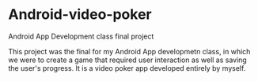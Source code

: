 # Android-video-poker
 Android App Development class final project

This project was the final for my Android App developmetn class, in which we were to create a game that required user interaction as well as saving the user's progress.
It is a video poker app developed entirely by myself.
